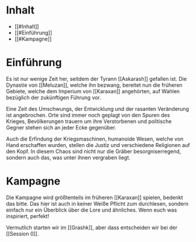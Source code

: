 # Inhalt
- [[#Inhalt]]
- [[#Einführung]]
- [[#Kampagne]]
# Einführung
Es ist nur wenige Zeit her, seitdem der Tyrann [[Askarash]] gefallen ist. Die Dynastie von [[Meluzan]], welche ihn bezwang, bereitet nun die früheren Gebiete, welche dem Imperium von [[Karaxan]] angehörten, auf Wahlen bezüglich der zukünftigen Führung vor.

Eine Zeit des Umschwungs, der Entwicklung und der rasanten Veränderung ist angebrochen. Orte sind immer noch geplagt von den Spuren des Krieges, Bevölkerungen trauern um ihre Verstorbenen und politische Gegner stehen sich an jeder Ecke gegenüber.   
  
Auch die Erfindung der Kriegsmaschinen, humanoide Wesen, welche von Hand erschaffen wurden, stellen die Justiz und verschiedene Religionen auf den Kopf. In diesem Chaos sind nicht nur die Gräber besorgniserregend, sondern auch das, was unter ihnen vergraben liegt.
# Kampagne
Die Kampagne wird größtenteils im früheren [[Karaxan]] spielen, bedenkt das bitte. Das hier ist auch in keiner Weiße Pflicht zum durchlesen, sondern einfach nur ein Überblick über die Lore und ähnliches. Wenn euch was inspiriert, perfekt!   
  
Vermutlich starten wir im [[Grashk]], aber dass entscheiden wir bei der [[Session 0]].